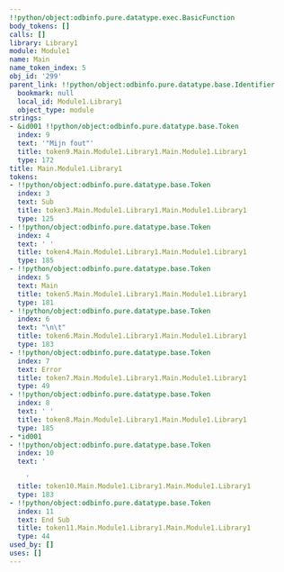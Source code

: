 ```yaml
---
!!python/object:odbinfo.pure.datatype.exec.BasicFunction
body_tokens: []
calls: []
library: Library1
module: Module1
name: Main
name_token_index: 5
obj_id: '299'
parent_link: !!python/object:odbinfo.pure.datatype.base.Identifier
  bookmark: null
  local_id: Module1.Library1
  object_type: module
strings:
- &id001 !!python/object:odbinfo.pure.datatype.base.Token
  index: 9
  text: '"Mijn fout"'
  title: token9.Main.Module1.Library1.Main.Module1.Library1
  type: 172
title: Main.Module1.Library1
tokens:
- !!python/object:odbinfo.pure.datatype.base.Token
  index: 3
  text: Sub
  title: token3.Main.Module1.Library1.Main.Module1.Library1
  type: 125
- !!python/object:odbinfo.pure.datatype.base.Token
  index: 4
  text: ' '
  title: token4.Main.Module1.Library1.Main.Module1.Library1
  type: 185
- !!python/object:odbinfo.pure.datatype.base.Token
  index: 5
  text: Main
  title: token5.Main.Module1.Library1.Main.Module1.Library1
  type: 181
- !!python/object:odbinfo.pure.datatype.base.Token
  index: 6
  text: "\n\t"
  title: token6.Main.Module1.Library1.Main.Module1.Library1
  type: 183
- !!python/object:odbinfo.pure.datatype.base.Token
  index: 7
  text: Error
  title: token7.Main.Module1.Library1.Main.Module1.Library1
  type: 49
- !!python/object:odbinfo.pure.datatype.base.Token
  index: 8
  text: ' '
  title: token8.Main.Module1.Library1.Main.Module1.Library1
  type: 185
- *id001
- !!python/object:odbinfo.pure.datatype.base.Token
  index: 10
  text: '

    '
  title: token10.Main.Module1.Library1.Main.Module1.Library1
  type: 183
- !!python/object:odbinfo.pure.datatype.base.Token
  index: 11
  text: End Sub
  title: token11.Main.Module1.Library1.Main.Module1.Library1
  type: 44
used_by: []
uses: []
---
```

